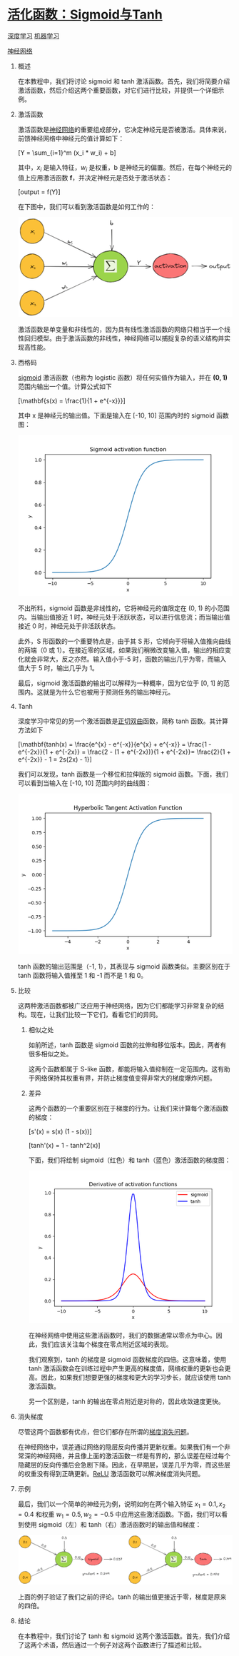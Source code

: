 # [活化函数：Sigmoid与Tanh](https://www.baeldung.com/cs/sigmoid-vs-tanh-functions)

[深度学习](https://www.baeldung.com/cs/category/ai/deep-learning) [机器学习](https://www.baeldung.com/cs/category/ai/ml)

[神经网络](https://www.baeldung.com/cs/tag/neural-networks)

1. 概述

    在本教程中，我们将讨论 sigmoid 和 tanh 激活函数。首先，我们将简要介绍激活函数，然后介绍这两个重要函数，对它们进行比较，并提供一个详细示例。

2. 激活函数

    激活函数是[神经网络](https://en.wikipedia.org/wiki/Artificial_neural_network)的重要组成部分，它决定神经元是否被激活。具体来说，前馈神经网络中神经元的值计算如下：

    \[Y = \sum_{i=1}^m (x_i * w_i) + b\]

    其中，$x_i$ 是输入特征，$w_i$ 是权重，b 是神经元的偏置。然后，在每个神经元的值上应用激活函数 $\mathbf{f}$，并决定神经元是否处于激活状态：

    \[output = f(Y)\]

    在下图中，我们可以看到激活函数是如何工作的：

    ![神经元](pic/neuron-1024x479.webp)

    激活函数是单变量和非线性的，因为具有线性激活函数的网络只相当于一个线性回归模型。由于激活函数的非线性，神经网络可以捕捉复杂的语义结构并实现高性能。

3. 西格码

    [sigmoid](https://en.wikipedia.org/wiki/Sigmoid_function) 激活函数（也称为 logistic 函数）将任何实值作为输入，并在 $\mathbf{(0, 1)}$ 范围内输出一个值。计算公式如下

    \[\mathbf{s(x) = \frac{1}{1 + e^{-x}}}\]

    其中 x 是神经元的输出值。下面是输入在 [-10, 10] 范围内时的 sigmoid 函数图：

    ![sigmoid](pic/sigmoid.webp)

    不出所料，sigmoid 函数是非线性的，它将神经元的值限定在 (0, 1) 的小范围内。当输出值接近 1 时，神经元处于活跃状态，可以进行信息流；而当输出值接近 0 时，神经元处于非活跃状态。

    此外，S 形函数的一个重要特点是，由于其 S 形，它倾向于将输入值推向曲线的两端（0 或 1）。在接近零的区域，如果我们稍微改变输入值，输出的相应变化就会非常大，反之亦然。输入值小于-5 时，函数的输出几乎为零，而输入值大于 5 时，输出几乎为 1。

    最后，sigmoid 激活函数的输出可以解释为一种概率，因为它位于 [0, 1] 的范围内。这就是为什么它也被用于预测任务的输出神经元。

4. Tanh

    深度学习中常见的另一个激活函数是[正切双曲](https://en.wikipedia.org/wiki/Hyperbolic_functions)函数，简称 tanh 函数。其计算方法如下

    \[\mathbf{tanh(x) = \frac{e^{x} - e^{-x}}{e^{x} + e^{-x}} = \frac{1 - e^{-2x}}{1 + e^{-2x}} = \frac{2 - (1 + e^{-2x})}{1 + e^{-2x}}= \frac{2}{1 + e^{-2x}} - 1 = 2s(2x) - 1}\]

    我们可以发现，tanh 函数是一个移位和拉伸版的 sigmoid 函数。下面，我们可以看到当输入在 [-10, 10] 范围内时的曲线图：

    ![tanh](pic/tanh.webp)

    tanh 函数的输出范围是（-1, 1），其表现与 sigmoid 函数类似。主要区别在于 tanh 函数将输入值推至 1 和 -1 而不是 1 和 0。

5. 比较

    这两种激活函数都被广泛应用于神经网络，因为它们都能学习非常复杂的结构。现在，让我们比较一下它们，看看它们的异同。

    1. 相似之处

        如前所述，tanh 函数是 sigmoid 函数的拉伸和移位版本。因此，两者有很多相似之处。

        这两个函数都属于 S-like 函数，都能将输入值抑制在一定范围内。这有助于网络保持其权重有界，并防止梯度值变得非常大的梯度爆炸问题。

    2. 差异

        这两个函数的一个重要区别在于梯度的行为。让我们来计算每个激活函数的梯度：

        \[s'(x) = s(x) (1 - s(x))\]

        \[tanh'(x) = 1 - tanh^2(x)\]

        下面，我们将绘制 sigmoid（红色）和 tanh（蓝色）激活函数的梯度图：

        ![导数](pic/derivatives.webp)

        在神经网络中使用这些激活函数时，我们的数据通常以零点为中心。因此，我们应该关注每个梯度在零点附近区域的表现。

        我们观察到，tanh 的梯度是 sigmoid 函数梯度的四倍。这意味着，使用 tanh 激活函数会在训练过程中产生更高的梯度值，网络权重的更新也会更高。因此，如果我们想要更强的梯度和更大的学习步长，就应该使用 tanh 激活函数。

        另一个区别是，tanh 的输出在零点附近是对称的，因此收敛速度更快。

6. 消失梯度

    尽管这两个函数都有优点，但它们都存在所谓的[梯度消失问题](https://en.wikipedia.org/wiki/Vanishing_gradient_problem)。

    在神经网络中，误差通过网络的隐层反向传播并更新权重。如果我们有一个非常深的神经网络，并且像上面的激活函数一样是有界的，那么误差在经过每个隐藏层的反向传播后会急剧下降。因此，在早期层，误差几乎为零，而这些层的权重没有得到正确更新。[ReLU](https://en.wikipedia.org/wiki/Rectifier_(neural_networks)) 激活函数可以解决梯度消失问题。

7. 示例

    最后，我们以一个简单的神经元为例，说明如何在两个输入特征 $x_1 = 0.1, x_2 = 0.4$ 和权重 $w_1 = 0.5, w_2 = -0.5$ 中应用这些激活函数。下面，我们可以看到使用 sigmoid（左）和 tanh（右）激活函数时的输出值和梯度：

    ![激活示例](pic/activation_example-1024x237.webp)

    上面的例子验证了我们之前的评论。tanh 的输出值更接近于零，梯度是原来的四倍。

8. 结论

    在本教程中，我们讨论了 tanh 和 sigmoid 这两个激活函数。首先，我们介绍了这两个术语，然后通过一个例子对这两个函数进行了描述和比较。
